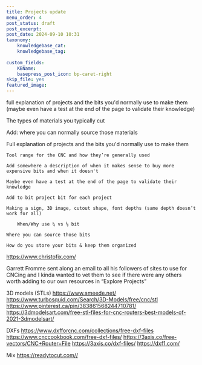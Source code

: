 ```yaml
---
title: Projects update
menu_order: 4
post_status: draft
post_excerpt: 
post_date: 2024-09-10 10:31
taxonomy:
    knowledgebase_cat: 
    knowledgebase_tag:
        
custom_fields:
    KBName: 
    basepress_post_icon: bp-caret-right
skip_file: yes
featured_image: 
---
```

full explanation of projects and the bits you'd normally use to make them (maybe even have a test at the end of the page to validate their knowledge)

The types of materials you typically cut

Add: where you can normally source those materials

Full explanation of projects and the bits you'd normally use to make them

    Tool range for the CNC and how they’re generally used

    Add somewhere a description of when it makes sense to buy more expensive bits and when it doesn't

    Maybe even have a test at the end of the page to validate their knowledge

    Add to bit project bit for each project	

    Making a sign, 3D image, cutout shape, font depths (same depth doesn’t work for all)
        
        When/Why use ¼ vs ⅛ bit

    Where you can source those bits

    How do you store your bits & keep them organized

https://www.christofix.com/

Garrett Fromme sent along an email to all his followers of sites to use for CNCing and I kinda wanted to vet them to see if there were any others worth adding to our own resources in “Explore Projects”

3D models (STLs)
https://www.ameede.net/
https://www.turbosquid.com/Search/3D-Models/free/cnc/stl
https://www.pinterest.ca/pin/383861568244710781/
https://3dmodelsart.com/free-stl-files-for-cnc-routers-best-models-of-2021-3dmodelsart/

DXFs
https://www.dxfforcnc.com/collections/free-dxf-files
https://www.cnccookbook.com/free-dxf-files/
https://3axis.co/free-vectors/CNC+Router+File
https://3axis.co/dxf-files/
https://dxf1.com/

Mix
https://readytocut.com//

